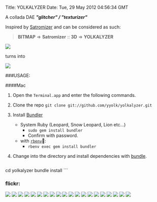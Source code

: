 Title: YOLKALYZER
Date: Tue, 29 May 2012 04:56:34 GMT

A collada DAE ***"glitcher" / "texturizer"***

Inspired by [Satromizer](http://jonsatrom.com/satromizer/) and can be considered as such: 

> **BITMAP** => **Satromizer** :: **3D** => **YOLKALYZER**

![](http://farm9.staticflickr.com/8017/7194214842_4f3e9385f0_o.png)

turns into 

![](http://farm6.staticflickr.com/5470/7194214902_0dc2497af6_o.png)

###USAGE:

####Mac

1. Open the `Terminal.app` and enter the following commands.

2. Clone the repo
    ```git clone git://github.com/yyolk/yolkalyzer.git```

3. Install [Bundler](http://gembundler.com/)
    * System Ruby (Leopard, Snow Leopard, Lion etc…)
		* ```sudo gem install bundler```
		* Confirm with password.
    * with [`rbenv`](https://github.com/sstephenson/rbenv):
    	* ```rbenv exec gem install bundler```


4. Change into the directory and install dependencies with [bundle](http://gembundler.com/).
    ```
cd yolkalyzer
bundle install
    ```

### flickr:
![](http://farm8.staticflickr.com/7075/7253942976_65e1f6a323_o.png)
![](http://farm9.staticflickr.com/8012/7253943666_06977221df_o.png)
![](http://farm8.staticflickr.com/7230/7253992914_648891c03a_o.png)
![](http://farm8.staticflickr.com/7073/7253943998_1111c7fc6f_o.png)
![](http://farm9.staticflickr.com/8004/7253943300_41ed406c44_o.png)
![](http://farm9.staticflickr.com/8013/7253993244_33891951e7_o.png)
![](http://farm9.staticflickr.com/8017/7194214842_4f3e9385f0_o.png)
![](http://farm6.staticflickr.com/5470/7194214902_0dc2497af6_o.png)
![](http://farm8.staticflickr.com/7239/7178942842_d583955423_o.jpg)
![](http://farm8.staticflickr.com/7238/7170305354_916bf9770c_o.png)
![](http://farm9.staticflickr.com/8152/7253885124_3e51026a41_o.png)
![](http://farm8.staticflickr.com/7089/7253941074_6fd98b3b81_o.png)
![](http://farm8.staticflickr.com/7074/7253992652_71a1d252f5_o.png)
![](http://farm8.staticflickr.com/7212/7253940232_f37029f065_o.png)
![](http://farm6.staticflickr.com/5345/7201007732_8647c320f7_o.png)
![](http://farm8.staticflickr.com/7084/7174926726_8d4ca45dbd_o.png)
![](http://farm8.staticflickr.com/7093/7253941384_8d9509254a_o.png)
![](http://farm8.staticflickr.com/7222/7253942406_5ed99ebd3a_o.png)
![](http://farm8.staticflickr.com/7086/7174926302_e757aaa261_o.png)
![](http://farm9.staticflickr.com/8142/7174925518_f075eebe13_o.png)

